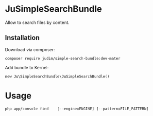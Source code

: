 
JuSimpleSearchBundle
  ==================
Allow to search files by content.

<h2>Installation</h2>

Download via composer:

<pre><code>composer require judim/simple-search-bundle:dev-mater
</code></pre>

Add bundle to Kernel:

<pre><code>new Ju\SimpleSearchBundle\JuSimpleSearchBundle()
</code></pre>

<h1>Usage</h1>

<pre>
<code>php app/console find <needle>  <dirs> [--engine=ENGINE] [--pattern=FILE_PATTERN] 
</code>
</pre>
